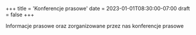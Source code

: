 +++
title = 'Konferencje prasowe'
date = 2023-01-01T08:30:00-07:00
draft = false
+++

Informacje prasowe oraz zorganizowane przez nas konferencje prasowe